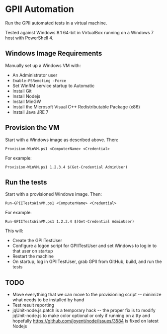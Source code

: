 GPII Automation
===============

Run the GPII automated tests in a virtual machine.

Tested against Windows 8.1 64-bit in VirtualBox running on a Windows 7 host with PowerShell 4.

Windows Image Requirements
--------------------------

Manually set up a Windows VM with:

* An Administrator user
* `Enable-PSRemoting -Force`
* Set WinRM service startup to Automatic
* Install Git
* Install Nodejs
* Install MinGW
* Install the Microsoft Visual C++ Redistributable Package (x86)
* Install Java JRE 7

Provision the VM
----------------

Start with a Windows image as described above. Then:

```
Provision-WinVM.ps1 <ComputerName> <Credential>
```

For example:

```
Provision-WinVM.ps1 1.2.3.4 $(Get-Credential AdminUser)
```

Run the tests
-------------

Start with a provisioned Windows image. Then:

```
Run-GPIITestsWinVM.ps1 <ComputerName> <Credential>
```

For example:

```
Run-GPIITestsWinVM.ps1 1.2.3.4 $(Get-Credential AdminUser)
```

This will:

* Create the GPIITestUser
* Configure a logon script for GPIITestUser and set Windows to log in to that user on startup
* Restart the machine
* On startup, log in GPIITestUser, grab GPII from GitHub, build, and run the tests

TODO
----

* Move everything that we can move to the provisioning script -- minimize what needs to be installed by hand
* Test result reporting
* jqUnit-node.js.patch is a temporary hack -- the proper fix is to modify jqUnit-node.js to make color optional or only if running on a tty and hopefully https://github.com/joyent/node/issues/3584 is fixed on latest Nodejs
